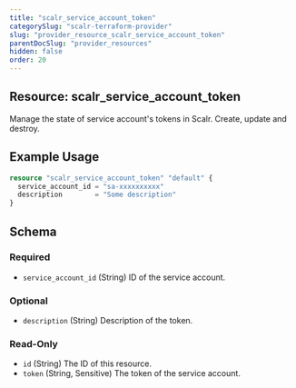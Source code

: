 ```yaml
---
title: "scalr_service_account_token"
categorySlug: "scalr-terraform-provider"
slug: "provider_resource_scalr_service_account_token"
parentDocSlug: "provider_resources"
hidden: false
order: 20
---
```

## Resource: scalr_service_account_token

Manage the state of service account's tokens in Scalr. Create, update and destroy.

## Example Usage

```terraform
resource "scalr_service_account_token" "default" {
  service_account_id = "sa-xxxxxxxxxx"
  description        = "Some description"
}
```

<!-- schema generated by tfplugindocs -->
## Schema

### Required

- `service_account_id` (String) ID of the service account.

### Optional

- `description` (String) Description of the token.

### Read-Only

- `id` (String) The ID of this resource.
- `token` (String, Sensitive) The token of the service account.
